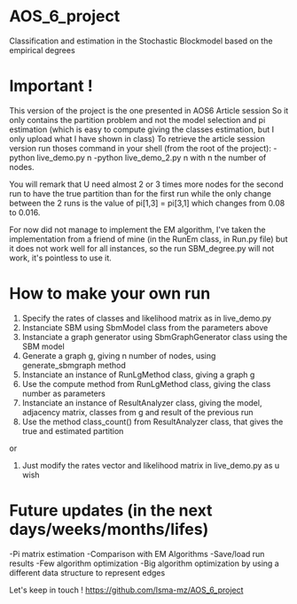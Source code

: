 # AOS_6_project
Classification and estimation in the Stochastic Blockmodel based on the empirical degrees

# Important !
This version of the project is the one presented in AOS6 Article session
So it only contains the partition problem and not the model selection and pi 
estimation (which is easy to compute giving the classes estimation, but I only
upload what I have shown in class)
To retrieve the article session version run thoses command in your shell (from the root of the project):
-python live_demo.py n
-python live_demo_2.py n
with n the number of nodes.

You will remark that U need almost 2 or 3 times more nodes for the second run to have
the true partition than for the first run while the only change between the 2 runs
is the value of pi[1,3] = pi[3,1] which changes from 0.08 to 0.016.

For now did not manage to implement the EM algorithm, I've taken the implementation from a friend
of mine (in the RunEm class, in Run.py file) but it does not work well for all instances, so the run SBM_degree.py will not work, it's pointless to use it.

# How to make your own run
1) Specify the rates of classes and likelihood matrix as in live_demo.py
2) Instanciate SBM using SbmModel class from the parameters above
3) Instanciate a graph generator using SbmGraphGenerator class using the SBM model
4) Generate a graph g, giving n number of nodes, using generate_sbmgraph method
5) Instanciate an instance of RunLgMethod class, giving a graph g
6) Use the compute method from RunLgMethod class, giving the class number as parameters
7) Instanciate an instance of ResultAnalyzer class, giving the model, adjacency matrix,
classes from g and result of the previous run
8) Use the method class_count() from ResultAnalyzer class, that gives the true and estimated
partition

or 

1) Just modify the rates vector and likelihood matrix in live_demo.py as u wish

# Future updates (in the next days/weeks/months/lifes)
-Pi matrix estimation
-Comparison with EM Algorithms
-Save/load run results
-Few algorithm optimization 
-Big algorithm optimization by using a different data structure to represent edges

Let's keep in touch ! https://github.com/Isma-mz/AOS_6_project
